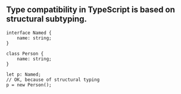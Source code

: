 ## Type compatibility in TypeScript is based on structural subtyping. 

```
interface Named {
    name: string;
}

class Person {
    name: string;
}

let p: Named;
// OK, because of structural typing
p = new Person();
```
